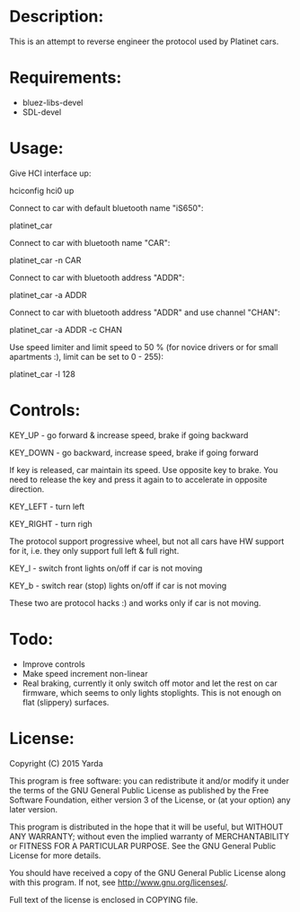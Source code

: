 Description:
============

This is an attempt to reverse engineer the protocol used by Platinet cars.


Requirements:
=============

- bluez-libs-devel
- SDL-devel


Usage:
======

Give HCI interface up:

 hciconfig hci0 up

Connect to car with default bluetooth name "iS650":

 platinet_car

Connect to car with bluetooth name "CAR":

 platinet_car -n CAR

Connect to car with bluetooth address "ADDR":

 platinet_car -a ADDR

Connect to car with bluetooth address "ADDR" and use channel "CHAN":

 platinet_car -a ADDR -c CHAN

Use speed limiter and limit speed to 50 % (for novice drivers or
for small apartments :), limit can be set to 0 - 255):

 platinet_car -l 128


Controls:
=========

KEY_UP    - go forward & increase speed, brake if going backward

KEY_DOWN  - go backward, increase speed, brake if going forward

If key is released, car maintain its speed. Use opposite key
to brake. You need to release the key and press it again to
to accelerate in opposite direction.

KEY_LEFT  - turn left

KEY_RIGHT - turn righ

The protocol support progressive wheel, but not all cars have
HW support for it, i.e. they only support full left & full right.

KEY_l     - switch front lights on/off if car is not moving

KEY_b     - switch rear (stop) lights on/off if car is not moving

These two are protocol hacks :) and works only if car is not moving.


Todo:
=====

- Improve controls
- Make speed increment non-linear
- Real braking, currently it only switch off motor and let the rest
  on car firmware, which seems to only lights stoplights. This is not
  enough on flat (slippery) surfaces.


License:
========

Copyright (C) 2015 Yarda <zbox AT atlas.cz>

This program is free software: you can redistribute it and/or modify
it under the terms of the GNU General Public License as published by
the Free Software Foundation, either version 3 of the License, or
(at your option) any later version.

This program is distributed in the hope that it will be useful,
but WITHOUT ANY WARRANTY; without even the implied warranty of
MERCHANTABILITY or FITNESS FOR A PARTICULAR PURPOSE.  See the
GNU General Public License for more details.

You should have received a copy of the GNU General Public License
along with this program.  If not, see <http://www.gnu.org/licenses/>.

Full text of the license is enclosed in COPYING file.
